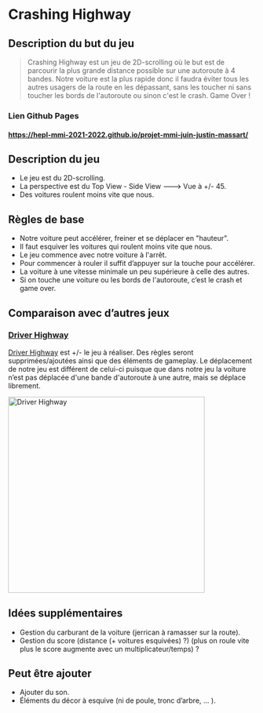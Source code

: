 # Crashing Highway

## Description du but du jeu

> Crashing Highway est un jeu de 2D-scrolling où le but est de parcourir la plus grande distance possible sur une autoroute à 4 bandes. Notre voiture est la plus rapide donc il faudra éviter tous les autres usagers de la route en les dépassant, sans les toucher ni sans toucher les bords de l'autoroute ou sinon c'est le crash. Game Over !

### Lien Github Pages

#### https://hepl-mmi-2021-2022.github.io/projet-mmi-juin-justin-massart/

## Description du jeu

- Le jeu est du 2D-scrolling.
- La perspective est du Top View - Side View ---> Vue à +/- 45.
- Des voitures roulent moins vite que nous.

## Règles de base

- Notre voiture peut accélérer, freiner et se déplacer en "hauteur".
- Il faut esquiver les voitures qui roulent moins vite que nous.
- Le jeu commence avec notre voiture à l'arrêt.
- Pour commencer à rouler il suffit d’appuyer sur la touche pour accélérer.
- La voiture à une vitesse minimale un peu supérieure à celle des autres.
- Si on touche une voiture ou les bords de l'autoroute, c’est le crash et game over.

## Comparaison avec d’autres jeux

### [Driver Highway](https://www.freeonlinegames.com/game/driver-highway)

[Driver Highway](https://www.freeonlinegames.com/game/driver-highway) est +/- le jeu à réaliser. Des règles seront supprimées/ajoutées ainsi que des éléments de gameplay.
Le déplacement de notre jeu est différent de celui-ci puisque que dans notre jeu la voiture n’est pas déplacée d'une bande d'autoroute à une autre, mais se déplace
librement.

<img src="/src/resources/study/DriverHighway.gif" alt="Driver Highway" height="400"/>

## Idées supplémentaires

- Gestion du carburant de la voiture (jerrican à ramasser sur la route).
- Gestion du score (distance (+ voitures esquivées) ?) (plus on roule vite plus le score augmente avec un multiplicateur/temps) ?

## Peut être ajouter

- Ajouter du son.
- Éléments du décor à esquive (ni de poule, tronc d’arbre, ... ).
